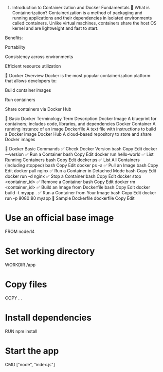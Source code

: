 1. Introduction to Containerization and Docker Fundamentals
🔹 What is Containerization?
Containerization is a method of packaging and running applications and their dependencies in isolated environments called containers. Unlike virtual machines, containers share the host OS kernel and are lightweight and fast to start.

Benefits:

Portability

Consistency across environments

Efficient resource utilization

🔹 Docker Overview
Docker is the most popular containerization platform that allows developers to:

Build container images

Run containers

Share containers via Docker Hub

🔹 Basic Docker Terminology
Term	Description
Docker Image	A blueprint for containers; includes code, libraries, and dependencies
Docker Container	A running instance of an image
Dockerfile	A text file with instructions to build a Docker image
Docker Hub	A cloud-based repository to store and share Docker images

🔹 Docker Basic Commands
✅ Check Docker Version
bash
Copy
Edit
docker --version
✅ Run a Container
bash
Copy
Edit
docker run hello-world
✅ List Running Containers
bash
Copy
Edit
docker ps
✅ List All Containers (including stopped)
bash
Copy
Edit
docker ps -a
✅ Pull an Image
bash
Copy
Edit
docker pull nginx
✅ Run a Container in Detached Mode
bash
Copy
Edit
docker run -d nginx
✅ Stop a Container
bash
Copy
Edit
docker stop <container_id>
✅ Remove a Container
bash
Copy
Edit
docker rm <container_id>
✅ Build an Image from Dockerfile
bash
Copy
Edit
docker build -t myapp .
✅ Run a Container from Your Image
bash
Copy
Edit
docker run -p 8080:80 myapp
🔹 Sample Dockerfile
dockerfile
Copy
Edit
# Use an official base image
FROM node:14

# Set working directory
WORKDIR /app

# Copy files
COPY . .

# Install dependencies
RUN npm install

# Start the app
CMD ["node", "index.js"]
